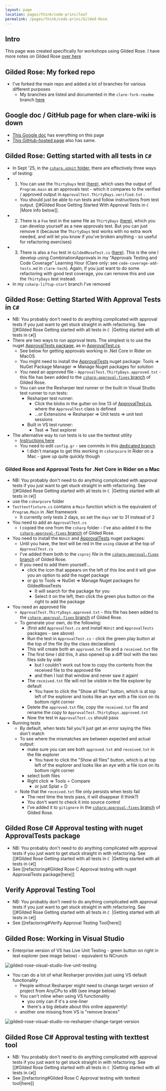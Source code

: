 ```yaml
---
layout: page
location: pages/think/code-princ/leaf
permalink: /pages/think/code-princ/Gilded-Rose
---
```


## Intro

This page was created specifically for workshops using Gilded Rose. I have more notes on Gilded Rose [over here](/pages/think/code-princ/Refactoring#gilded-rose)

## Gilded Rose: My forked repo

- I've forked the main repo and added a lot of branches for various different purposes
    - My branches are listed and documented in the `clare-fork-readme` branch [here](https://github.com/claresudbery/GildedRose-Refactoring-Kata/blob/clare-fork-readme/README.md)

## Google doc / GitHub page for when clare-wiki is down

- [This Google doc](https://docs.google.com/document/d/18XsMcFpEaMVboDV34adPQAfoJumMS94Ya3nMOeOpjkc/edit?usp=sharing) has everything on this page
- [This GitHub-hosted page](https://github.com/claresudbery/OReilly-Bootcamp-Resources/blob/main/gilded-rose-approvals.md) also has same.

## Gilded Rose: Getting started with all tests in `C#`

- In Sept '25, in the [`csharp.xUnit` folder](https://github.com/emilybache/GildedRose-Refactoring-Kata/tree/main/csharp.xUnit/GildedRose),  there are effectively three ways of testing:
- 1. You can use the `ThirtyDays` test ([here](https://github.com/emilybache/GildedRose-Refactoring-Kata/blob/6d97f93b7e98c22e07cd372ff36c76c8abe9984d/csharp.xUnit/GildedRoseTests/ApprovalTest.cs#L27)), which uses the output of `Program.main` as an approvals test - which it compares to the verified / approved output in `ApprovalTest.ThirtyDays.verified.txt` . 
	- You should just be able to run tests and follow instructions from test output. [[#Gilded Rose Getting Started With Approval Tests in `C `|More info below]].
- 2. There is a `Foo` test in the same file as `ThirtyDays` ([here](https://github.com/emilybache/GildedRose-Refactoring-Kata/blob/6d97f93b7e98c22e07cd372ff36c76c8abe9984d/csharp.xUnit/GildedRoseTests/ApprovalTest.cs#L17)), which you can develop yourself as a new approvals test. But you can just remove it (because the `ThirtyDays` test works with no extra work needed, and will let you know if you've broken anything - so useful for refactoring exercises)
- 3. There is also a `Foo` test in `GildedRoseTest.cs` ([here](https://github.com/emilybache/GildedRose-Refactoring-Kata/blob/6d97f93b7e98c22e07cd372ff36c76c8abe9984d/csharp.xUnit/GildedRoseTests/GildedRoseTest.cs#L10)). This is the one I develop using CombinationApprovals in my "Approvals Testing and Code Coverage" Learning Hour (Clare only: see `code-coverage-add-tests.md` in `clare-tech`). Again, if you just want to do some refactoring with good test coverage, you can remove this and use the `ThirtyDays` test instead.
- In my `csharp-liftup-start` branch I've removed

## Gilded Rose: Getting Started With Approval Tests in `C#`

- NB: You probably don't need to do anything complicated with approval tests if you just want to get stuck straight in with refactoring. See [[#Gilded Rose Getting started with all tests in `C `|Getting started with all tests in `C#`]]
- There are two ways to run approval tests. The simplest is to use the nuget [ApprovalTests package](https://github.com/approvals/ApprovalTests.Net), as in [ApprovalTest.cs](https://github.com/claresudbery/GildedRose-Refactoring-Kata/blob/csharp-liftup-start/csharp/ApprovalTest.cs). 
    - See below for getting approvals working in .Net Core in Rider on MacOS
    - You might need to install the [ApprovalTests](https://github.com/approvals/ApprovalTests.Net) nuget package: Tools => NuGet Package Manager => Manage Nuget packages for solution
    - You need an approved file - `ApprovalTest.ThirtyDays.approved.txt` - this file has been added to the [`csharp-approval-fixes` branch](https://github.com/claresudbery/GildedRose-Refactoring-Kata/tree/csharp-approval-fixes) of Gilded Rose.  
    - You can use the Resharper test runner or the built-in Visual Studio test runner to run tests: 
        - Resharper test runner:
            - Click the blobs in the gutter on line 13 of [ApprovalTest.cs](https://github.com/claresudbery/GildedRose-Refactoring-Kata/blob/csharp-liftup-start/csharp/ApprovalTest.cs), where the `ApprovalTest` class is defined
            - …or Extensions => Resharper => Unit tests => unit test sessions
        - Built in VS test runner: 
            - Test => Test explorer
- The alternative way to run tests is to use the texttest utility 
    - [Instructions here](https://clare-wiki.herokuapp.com/pages/think/code-princ/Refactoring#gilded-rose-c-approval-testing-with-texttest-tool)
    - You need to edit `config.gr` - see commits in this [dedicated branch](https://github.com/claresudbery/GildedRose-Refactoring-Kata/commits/csharp-approval-fixes)
        - I didn't manage to get this working in `csharpcore` in Rider on a Mac - gave up quite quickly though

### Gilded Rose and Approval Tests for .Net Core in Rider on a Mac

- NB: You probably don't need to do anything complicated with approval tests if you just want to get stuck straight in with refactoring. See [[#Gilded Rose Getting started with all tests in `C `|Getting started with all tests in `C#`]]
- use the `csharpcore` folder
- `Testtextfixture.cs` contains a `Main` function which is the equivalent of `Program.Main` in .Net framework
    - It currently only tests 2 days, so set the `days` var to 31 instead of 2 
- You need to add an `ApprovalTest.cs`
    - I copied the one from the `csharp` folder - I've also added it to the [`csharp-approval-fixes` branch](https://github.com/claresudbery/GildedRose-Refactoring-Kata/tree/csharp-approval-fixes) of Gilded Rose. 
- You need to install the `NUnit` and [ApprovalTests](https://github.com/approvals/ApprovalTests.Net) nuget packages: 
    - Until you have, the text will be red in the `using` clause at the top of `ApprovalTest.cs`
    - I've added them both to the `csproj` file in the [`csharp-approval-fixes` branch](https://github.com/claresudbery/GildedRose-Refactoring-Kata/tree/csharp-approval-fixes) of Gilded Rose. 
    - If you need to add them yourself...
        - click the icon that appears on the left of this line and it will give you an option to add the nuget package
        - or go to Tools => NuGet => Manage Nuget packages for GildedRoseTests
            - It will search for the package for you
            - Select it on the left, then click the green plus button on the right to add the package
- You need an approved file 
    - `ApprovalTest.ThirtyDays.approved.txt` - this file has been added to the [`csharp-approval-fixes` branch](https://github.com/claresudbery/GildedRose-Refactoring-Kata/tree/csharp-approval-fixes) of Gilded Rose. 
    - To generate your own, do the following:
        - (first add `ApprovalTest.cs` and install `NUnit` and `ApprovalTests` packages - see above)
        - Run the test in `ApprovalTest.cs` - click the green play button at the top of the file (by the class declaration)
        - This will create both an `approved.txt` file and a `received.txt` file
        - The first time I did this, it also opened up a diff tool with the two files side by side
            - but I couldn't work out how to copy the contents from the received file to the approved file
            - and then I lost that window and never saw it again!
        - The `received.txt` file will not be visible in the file explorer by default
            - You have to click the "Show all files" button, which is at top left of the explorer and looks like an eye with a file icon on its bottom right corner
        - Delete the `approved.txt` file, copy the `received.txt` file and rename the copy to `ApprovalTest.ThirtyDays.approved.txt`
        - Now the test in `ApprovalTest.cs` should pass
- Running tests
    - By default, when tests fail you'll just get an error saying the files don't match
    - To see where the mismatches are between expected and actual output:
        - make sure you can see both `approved.txt` and `received.txt` in the file explorer
            - You have to click the "Show all files" button, which is at top left of the explorer and looks like an eye with a file icon on its bottom right corner
        - select both files
        - Right click => Tools = Compare
            - or just Splat + D
    - Note that the `received.txt` file only persists when tests fail
        - The next time the tests pass, it will disappear (I think?)
        - You don't want to check it into source control
        - I've added it to `gitignore` in the [`csharp-approval-fixes` branch](https://github.com/claresudbery/GildedRose-Refactoring-Kata/tree/csharp-approval-fixes) of Gilded Rose. 

## Gilded Rose C# Approval testing with nuget ApprovalTests package

- NB: You probably don't need to do anything complicated with approval tests if you just want to get stuck straight in with refactoring. See [[#Gilded Rose Getting started with all tests in `C `|Getting started with all tests in `C#`]]
- See [[refactoring#Gilded Rose C Approval testing with nuget ApprovalTests package|here]]

## Verify Approval Testing Tool

- NB: You probably don't need to do anything complicated with approval tests if you just want to get stuck straight in with refactoring. See [[#Gilded Rose Getting started with all tests in `C `|Getting started with all tests in `C#`]]
- See [[refactoring#Verify Approval Testing Tool|here]]

## Gilded Rose: Working in Visual Studio

- Enterprise version of VS has Live Unit Testing - green button on right in test explorer (see image below) - equivalent to NCrunch

![gilded-rose-visual-studio-live-unit-testing](/resources/images/gilded-rose-visual-studio-live-unit-testing.png)

- You can do a lot of what Resharper provides just using VS default functionality
    - People without Resharper might need to change target version of project from AnyCPu to x86 (see image below)
    - You can't inline when using VS functionality
        - you only can if it's a one-liner
        - there's a big debate about this online apparently!
    - another one missing from VS is "remove braces"

![gilded-rose-visual-studio-no-resharper-change-target-version](/resources/images/gilded-rose-visual-studio-no-resharper-change-target-version.png)

## Gilded Rose C# Approval testing with texttest tool

- NB: You probably don't need to do anything complicated with approval tests if you just want to get stuck straight in with refactoring. See [[#Gilded Rose Getting started with all tests in `C `|Getting started with all tests in `C#`]]
- See [[refactoring#Gilded Rose C Approval testing with texttest tool|here]]